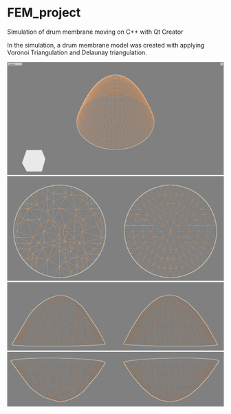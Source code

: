 # FEM_project
Simulation of drum membrane moving on C++ with Qt Creator

In the simulation, a drum membrane model was created with applying Voronoi Triangulation and Delaunay triangulation.

![Triangulation form](https://github.com/BlindBird993/FEM_project/blob/Screenshots/triangulation.png)
![Delaunay and Voronoi 1](https://github.com/BlindBird993/FEM_project/blob/Screenshots/up.png)
![Delaunay and Voronoi 2](https://github.com/BlindBird993/FEM_project/blob/Screenshots/front1.png)
![Delaunay and Voronoi 3](https://github.com/BlindBird993/FEM_project/blob/Screenshots/front2.png)
